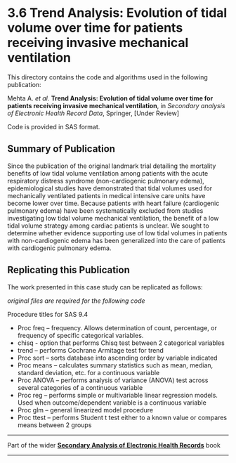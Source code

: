 # 3.6 Trend Analysis: Evolution of tidal volume over time for patients receiving invasive mechanical ventilation

This directory contains the code and algorithms used in the following publication:

Mehta A. *et al.* **Trend Analysis: Evolution of tidal volume over time for patients receiving invasive mechanical ventilation**, in *Secondary analysis of Electronic Health Record Data*, Springer, [Under Review]

Code is provided in SAS format.

## Summary of Publication

Since the publication of the original landmark trial detailing the mortality benefits of low tidal volume ventilation among patients with the acute respiratory distress syndrome (non-cardiogenic pulmonary edema), epidemiological studies have demonstrated that tidal volumes used for mechanically ventilated patients in medical intensive care units have become lower over time. Because patients with heart failure (cardiogenic pulmonary edema) have been systematically excluded from studies investigating low tidal volume mechanical ventilation, the benefit of a low tidal volume strategy among cardiac patients is unclear. We sought to determine whether evidence supporting use of low tidal volumes in patients with non-cardiogenic edema has been generalized into the care of patients with cardiogenic pulmonary edema.

## Replicating this Publication

The work presented in this case study can be replicated as follows:

_original files are required for the following code_

Procedure titles for SAS 9.4
*	Proc freq – frequency. Allows determination of count, percentage, or frequency of specific categorical variables.
*	chisq  - option that performs Chisq test between 2 categorical variables
*	trend – performs Cochrane Armitage test for trend
*	Proc sort – sorts database into ascending order by variable indicated
*	Proc means – calculates summary statistics such as mean, median, standard deviation, etc. for a continuous variable
*	Proc ANOVA – performs analysis of variance (ANOVA) test across several categories of a continuous variable
*	Proc reg – performs simple or multivariable linear regression models. Used when outcome/dependent variable is a continuous variable
*	Proc glm – general linearized model procedure
*	Proc ttest – performs Student t test either to a known value or compares means between 2 groups
	



***
Part of the wider **[Secondary Analysis of Electronic Health Records](https://github.com/MIT-LCP/critical-data-book)** book
***
